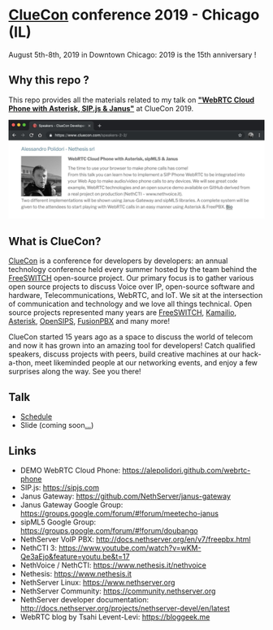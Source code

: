 # [ClueCon](https://www.cluecon.com/) conference 2019 - Chicago (IL)

August 5th-8th, 2019 in Downtown Chicago: 2019 is the 15th anniversary !

## Why this repo ?

This repo provides all the materials related to my talk on [**"WebRTC Cloud Phone with Asterisk, SIP.js & Janus"**](https://www.cluecon.com/speakers-2-2/) at ClueCon 2019.

<kbd>![Talk schedule](statics/talk-schedule.jpeg)</kbd>

## What is ClueCon?
[ClueCon](https://www.cluecon.com/) is a conference for developers by developers: an annual technology conference held every summer hosted by the team behind the [FreeSWITCH](https://freeswitch.com) open-source project. Our primary focus is to gather various open source projects to discuss Voice over IP, open-source software and hardware, Telecommunications, WebRTC, and IoT. We sit at the intersection of communication and technology and we love all things technical. Open source projects represented many years are [FreeSWITCH](https://freeswitch.com), [Kamailio](https://www.kamailio.org/), [Asterisk](https://www.asterisk.org/), [OpenSIPS](https://opensips.org/), [FusionPBX](https://www.fusionpbx.com/) and many more!

ClueCon started 15 years ago as a space to discuss the world of telecom and now it has grown into an amazing tool for developers! Catch qualified speakers, discuss projects with peers, build creative machines at our hack-a-thon, meet likeminded people at our networking events, and enjoy a few surprises along the way. See you there!

## Talk

- [Schedule](https://www.cluecon.com/event/alessandro-polidori-nethesis-srl/)
- Slide (coming soon[...](https://www.slideshare.net/ale_polidori))

## Links

- DEMO WebRTC Cloud Phone: https://alepolidori.github.com/webrtc-phone
- SIP.js: https://sipjs.com
- Janus Gateway: https://github.com/NethServer/janus-gateway
- Janus Gateway Google Group: https://groups.google.com/forum/#!forum/meetecho-janus
- sipML5 Google Group: https://groups.google.com/forum/#!forum/doubango
- NethServer VoIP PBX: http://docs.nethserver.org/en/v7/freepbx.html
- NethCTI 3: https://www.youtube.com/watch?v=wKM-Qe3aEjo&feature=youtu.be&t=17
- NethVoice / NethCTI: https://www.nethesis.it/nethvoice
- Nethesis: https://www.nethesis.it
- NethServer Linux: https://www.nethserver.org
- NethServer Community: https://community.nethserver.org
- NethServer developer documentation: http://docs.nethserver.org/projects/nethserver-devel/en/latest
- WebRTC blog by Tsahi Levent-Levi: https://bloggeek.me
